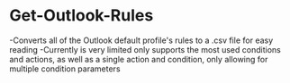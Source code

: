 # Get-Outlook-Rules
-Converts all of the Outlook default profile's rules to a .csv file for easy reading
-Currently is very limited only supports the most used conditions and actions, 
 as well as a single action and condition, only allowing for multiple condition parameters
